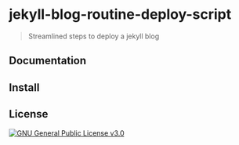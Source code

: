 # jekyll-blog-routine-deploy-script

> Streamlined steps to deploy a jekyll blog

## Documentation



## Install



## License

[![GNU General Public License v3.0](https://img.shields.io/github/license/genhaiyu/jekyll-blog-routine-deploy-script)](https://github.com/genhaiyu/jekyll-blog-routine-deploy-script/blob/master/LICENSE)
